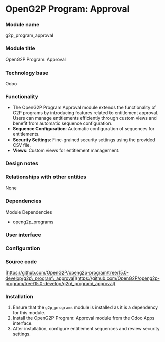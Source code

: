 # OpenG2P Program: Approval

### Module name

g2p\_program\_approval

### Module title

OpenG2P Program: Approval

### Technology base

Odoo

### Functionality

* The OpenG2P Program Approval module extends the functionality of G2P programs by introducing features related to entitlement approval. Users can manage entitlements efficiently through custom views and benefit from automatic sequence configuration.
* **Sequence Configuration**: Automatic configuration of sequences for entitlements.
* **Security Settings**: Fine-grained security settings using the provided CSV file.
* **Views**: Custom views for entitlement management.

### Design notes

### Relationships with other entities

None

### Dependencies

Module Dependencies

* openg2p\_programs

### User interface

### Configuration

### Source code

[https://github.com/OpenG2P/openg2p-program/tree/15.0-develop/g2p\_program\_approval](https://github.com/OpenG2P/openg2p-program/tree/15.0-develop/g2p\_program\_approval)

### Installation

1. Ensure that the `g2p_programs` module is installed as it is a dependency for this module.
2. Install the OpenG2P Program: Approval module from the Odoo Apps interface.
3. After installation, configure entitlement sequences and review security settings.
